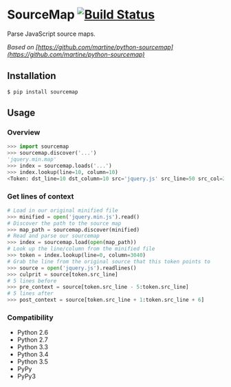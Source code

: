 # SourceMap [![Build Status](https://travis-ci.org/mattrobenolt/python-sourcemap.png?branch=master)](https://travis-ci.org/mattrobenolt/python-sourcemap)
Parse JavaScript source maps.

*Based on [https://github.com/martine/python-sourcemap](https://github.com/martine/python-sourcemap)*

## Installation
`$ pip install sourcemap`

## Usage
### Overview
```python
>>> import sourcemap
>>> sourcemap.discover('...')
'jquery.min.map'
>>> index = sourcemap.loads('...')
>>> index.lookup(line=10, column=10)
<Token: dst_line=10 dst_column=10 src='jquery.js' src_line=50 src_col=200 name='lol'>
```

### Get lines of context
```python
# Load in our original minified file
>>> minified = open('jquery.min.js').read()
# Discover the path to the source map
>>> map_path = sourcemap.discover(minified)
# Read and parse our sourcemap
>>> index = sourcemap.load(open(map_path))
# Look up the line/column from the minified file
>>> token = index.lookup(line=0, column=3040)
# Grab the line from the original source that this token points to
>>> source = open('jquery.js').readlines()
>>> culprit = source[token.src_line]
# 5 lines before
>>> pre_context = source[token.src_line - 5:token.src_line]
# 5 lines after
>>> post_context = source[token.src_line + 1:token.src_line + 6]
```

### Compatibility
 * Python 2.6
 * Python 2.7
 * Python 3.3
 * Python 3.4
 * Python 3.5
 * PyPy
 * PyPy3
